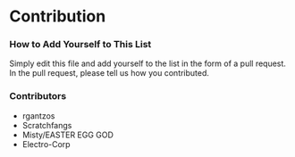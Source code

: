 # Contribution
### How to Add Yourself to This List
Simply edit this file and add yourself to the list in the form of a pull request. In the pull request, please tell us how you contributed.
### Contributors
- rgantzos
- Scratchfangs
- Misty/EASTER EGG GOD
- Electro-Corp
